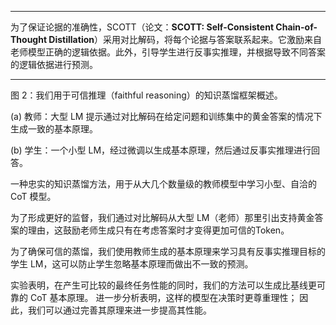




---

为了保证论据的准确性，SCOTT（论文：**SCOTT: Self-Consistent Chain-of-Thought Distillation**）采用对比解码，将每个论据与答案联系起来。它激励来自老师模型正确的逻辑依据。此外，引导学生进行反事实推理，并根据导致不同答案的逻辑依据进行预测。



---

图 2：我们用于可信推理（faithful reasoning）的知识蒸馏框架概述。

(a) 教师：大型 LM 提示通过对比解码在给定问题和训练集中的黄金答案的情况下生成一致的基本原理。

(b) 学生：一个小型 LM，经过微调以生成基本原理，然后通过反事实推理进行回答。


一种忠实的知识蒸馏方法，用于从大几个数量级的教师模型中学习小型、自洽的 CoT 模型。 

为了形成更好的监督，我们通过对比解码从大型 LM（老师）那里引出支持黄金答案的理由，这鼓励老师生成只有在考虑答案时才变得更加可信的Token。

为了确保可信的蒸馏，我们使用教师生成的基本原理来学习具有反事实推理目标的学生 LM，这可以防止学生忽略基本原理而做出不一致的预测。


实验表明，在产生可比较的最终任务性能的同时，我们的方法可以生成比基线更可靠的 CoT 基本原理。 进一步分析表明，这样的模型在决策时更尊重理性； 因此，我们可以通过完善其原理来进一步提高其性能。








